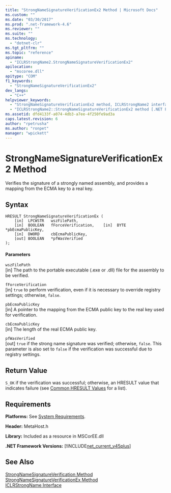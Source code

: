 ```yaml
---
title: "StrongNameSignatureVerificationEx2 Method | Microsoft Docs"
ms.custom: ""
ms.date: "03/30/2017"
ms.prod: ".net-framework-4.6"
ms.reviewer: ""
ms.suite: ""
ms.technology: 
  - "dotnet-clr"
ms.tgt_pltfrm: ""
ms.topic: "reference"
apiname: 
  - "ICLRStrongName2.StrongNameSignatureVerificationEx2"
apilocation: 
  - "mscoree.dll"
apitype: "COM"
f1_keywords: 
  - "StrongNameSignatureVerificationEx2"
dev_langs: 
  - "C++"
helpviewer_keywords: 
  - "StrongNameSignatureVerificationEx2 method, ICLRStrongName2 interface [.NET Framework hosting]"
  - "ICLRStrongName2::StrongNameSignatureVerificationEx2 method [.NET Framework hosting]"
ms.assetid: dfd4133f-a074-4db3-a7ee-4f250fe9ad3a
caps.latest.revision: 6
author: "rpetrusha"
ms.author: "ronpet"
manager: "wpickett"
---
```

# StrongNameSignatureVerificationEx2 Method
Verifies the signature of a strongly named assembly, and provides a mapping from the ECMA key to a real key.  
  
## Syntax  
  
```  
HRESULT StrongNameSignatureVerificationEx (  
    [in]  LPCWSTR   wszFilePath,  
    [in]  BOOLEAN   fForceVerification,    [in]  BYTE      *pbEcmaPublicKey,  
    [in]  DWORD     cbEcmaPublicKey,  
    [out] BOOLEAN   *pfWasVerified  
);  
```  
  
#### Parameters  
 `wszFilePath`  
 [in] The path to the portable executable (.exe or .dll) file for the assembly to be verified.  
  
 `fForceVerification`  
 [in] `true` to perform verification, even if it is necessary to override registry settings; otherwise, `false`.  
  
 `pbEcmaPublicKey`  
 [in] A pointer to the mapping from the ECMA public key to the real key used for verification.  
  
 `cbEcmaPublicKey`  
 [in] The length of the real ECMA public key.  
  
 `pfWasVerified`  
 [out] `true` if the strong name signature was verified; otherwise, `false`. This parameter is also set to `false` if the verification was successful due to registry settings.  
  
## Return Value  
 `S_OK` if the verification was successful; otherwise, an HRESULT value that indicates failure (see [Common HRESULT Values](http://go.microsoft.com/fwlink/?LinkId=213878) for a list).  
  
## Requirements  
 **Platforms:** See [System Requirements](../../../../docs/framework/getting-started/system-requirements.md).  
  
 **Header:** MetaHost.h  
  
 **Library:** Included as a resource in MSCorEE.dll  
  
 **.NET Framework Versions:** [!INCLUDE[net_current_v45plus](../../../../includes/net-current-v45plus-md.md)]  
  
## See Also  
 [StrongNameSignatureVerification Method](../../../../docs/framework/unmanaged-api/hosting/iclrstrongname-strongnamesignatureverification-method.md)   
 [StrongNameSignatureVerificationEx Method](../../../../docs/framework/unmanaged-api/hosting/iclrstrongname-strongnamesignatureverificationex-method.md)   
 [ICLRStrongName Interface](../../../../docs/framework/unmanaged-api/hosting/iclrstrongname-interface.md)